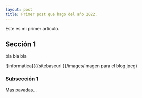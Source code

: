 ```yaml
---
layout: post
title: Primer post que hago del año 2022.
---
```


Este es mi primer artículo.

## Sección 1

bla bla bla

![informática]{{{sitebaseurl }}/images/imagen para el blog.jpeg)

### Subsección 1

Mas pavadas...
